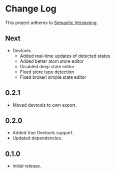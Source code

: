 # Change Log
This project adheres to [Semantic Versioning](http://semver.org/).

## Next
* Devtools
  * Added real-time updates of detected states
  * Added better atom store editor
  * Disabled deep state editor
  * Fixed store type detection
  * Fixed broken simple state editor

## 0.2.1
* Moved devtools to own export.

## 0.2.0
* Added Vue Devtools support.
* Updated dependencies.

## 0.1.0
* Initial release.
